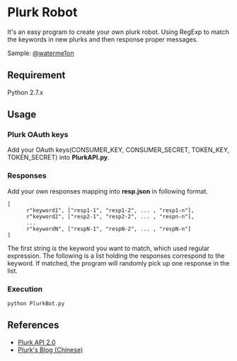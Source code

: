 Plurk Robot
=
It's an easy program to create your own plurk robot.
Using RegExp to match the keywords in new plurks and then response proper messages.

Sample: [@waterme1on](http://plurk.com/waterme1on)

Requirement
-
Python 2.7.x


Usage
-
### Plurk OAuth keys
Add your OAuth keys(CONSUMER_KEY, CONSUMER_SECRET, TOKEN_KEY, TOKEN_SECRET) into **PlurkAPI.py**.
### Responses
Add your own responses mapping into **resp.json** in following format.
```
[
      r"keyword1", ["resp1-1", "resp1-2", ... , "resp1-n"],
      r"keyword2", ["resp2-1", "resp2-2", ... , "respn-n"],
      ...
      r"keywordN", ["respN-1", "respN-2", ... , "respN-n"]
]
```
The first string is the keyword you want to match, which used regular expression. 
The following is a list holding the responses correspond to the keyword. 
If matched, the program will randomly pick up one response in the list.
### Execution
```python PlurkBot.py```


References
-
* [Plurk API 2.0](http://www.plurk.com/API/)
* [Plurk's Blog (Chinese)](http://zh.blog.plurk.com/archives/1121)
